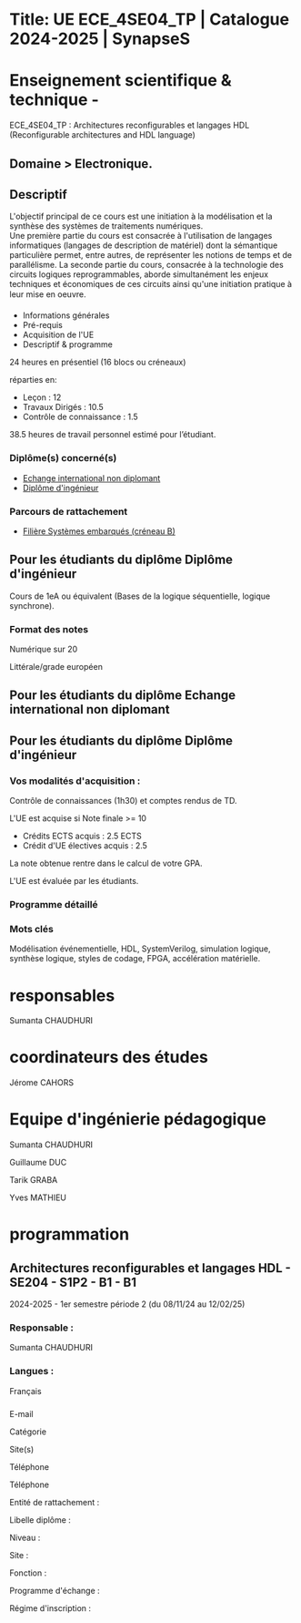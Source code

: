 # Title: UE ECE_4SE04_TP | Catalogue 2024-2025 | SynapseS

#  [ ](/catalogue/2024-2025) Enseignement scientifique & technique \-
ECE_4SE04_TP : Architectures reconfigurables et langages HDL (Reconfigurable
architectures and HDL language)

## Domaine > Electronique.

## Descriptif

L'objectif principal de ce cours est une initiation à la modélisation et la
synthèse des systèmes de traitements numériques.  
Une première partie du cours est consacrée à l'utilisation de langages
informatiques (langages de description de matériel) dont la sémantique
particulière permet, entre autres, de représenter les notions de temps et de
parallélisme. La seconde partie du cours, consacrée à la technologie des
circuits logiques reprogrammables, aborde simultanément les enjeux techniques
et économiques de ces circuits ainsi qu'une initiation pratique à leur mise en
oeuvre.

  * Informations générales
  * Pré-requis
  * Acquisition de l'UE
  * Descriptif & programme

24 heures en présentiel (16 blocs ou créneaux)

réparties en:

  * Leçon : 12
  * Travaux Dirigés : 10.5
  * Contrôle de connaissance : 1.5

38.5 heures de travail personnel estimé pour l’étudiant.

### Diplôme(s) concerné(s)

  * [Echange international non diplomant](/catalogue/2024-2025/diplome/1/PEI-echange-international-non-diplomant)
  * [Diplôme d'ingénieur](/catalogue/2024-2025/diplome/4/ING-diplome-d-ingenieur)

### Parcours de rattachement

  * [Filière Systèmes embarqués (créneau B)](/catalogue/2024-2025/parcours/1377/SE-filiere-systemes-embarques-creneau-b)

## Pour les étudiants du diplôme Diplôme d'ingénieur

Cours de 1eA ou équivalent (Bases de la logique séquentielle, logique
synchrone).

### Format des notes

Numérique sur 20

Littérale/grade européen

## Pour les étudiants du diplôme Echange international non diplomant

## Pour les étudiants du diplôme Diplôme d'ingénieur

### Vos modalités d'acquisition :

Contrôle de connaissances (1h30) et comptes rendus de TD.

L'UE est acquise si Note finale >= 10

  * Crédits ECTS acquis : 2.5 ECTS
  * Crédit d'UE électives acquis : 2.5

La note obtenue rentre dans le calcul de votre GPA.

L'UE est évaluée par les étudiants.

### Programme détaillé

### Mots clés

Modélisation événementielle, HDL, SystemVerilog, simulation logique, synthèse
logique, styles de codage, FPGA, accélération matérielle.

# responsables

Sumanta CHAUDHURI

# coordinateurs des études

Jérome CAHORS

# Equipe d'ingénierie pédagogique

Sumanta CHAUDHURI

Guillaume DUC

Tarik GRABA

Yves MATHIEU

# programmation

## Architectures reconfigurables et langages HDL - SE204 - S1P2 - B1 - B1

2024-2025 - 1er semestre période 2 (du 08/11/24 au 12/02/25)

### Responsable :

Sumanta CHAUDHURI

### Langues :

Français

###

E-mail

Catégorie

Site(s)

Téléphone

Téléphone

Entité de rattachement :

Libelle diplôme :

Niveau :

Site :

Fonction :

Programme d'échange :

Régime d'inscription :

